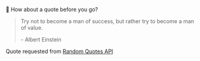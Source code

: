 📣 How about a quote before you go?

> Try not to become a man of success, but rather try to become a man of value.
>
> <p>- Albert Einstein</p>

Quote requested from [Random Quotes API](https://github.com/lukePeavey/quotable)
